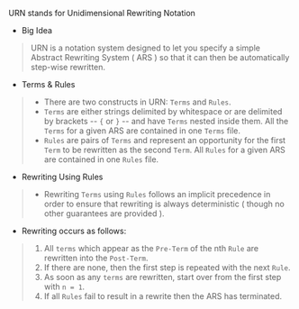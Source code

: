 URN stands for Unidimensional Rewriting Notation

- Big Idea
> URN is a notation system designed to let you specify a simple Abstract Rewriting System ( ARS ) so that it can then be automatically step-wise rewritten.

- Terms & Rules
> - There are two constructs in URN: `Terms` and `Rules`. 
> - `Terms` are either strings delimited by whitespace or are delimited by brackets -- `{` or `}` -- and have `Terms` nested inside them. All the `Terms` for a given ARS are contained in one `Terms` file. 
> - `Rules` are pairs of `Terms` and represent an opportunity for the first `Term` to be rewritten as the second `Term`. All `Rules` for a given ARS are contained in one `Rules` file.

- Rewriting Using Rules
> - Rewriting `Terms` using `Rules` follows an implicit precedence in order to ensure that rewriting is always deterministic ( though no other guarantees are provided ). 
- Rewriting occurs as follows:
> 1. All `terms` which appear as the `Pre-Term` of the nth `Rule` are rewritten into the `Post-Term`.
> 2. If there are none, then the first step is repeated with the next `Rule`.
> 3. As soon as any `terms` are rewritten, start over from the first step with `n = 1`.
> 4. If all `Rules` fail to result in a rewrite then the ARS has terminated.